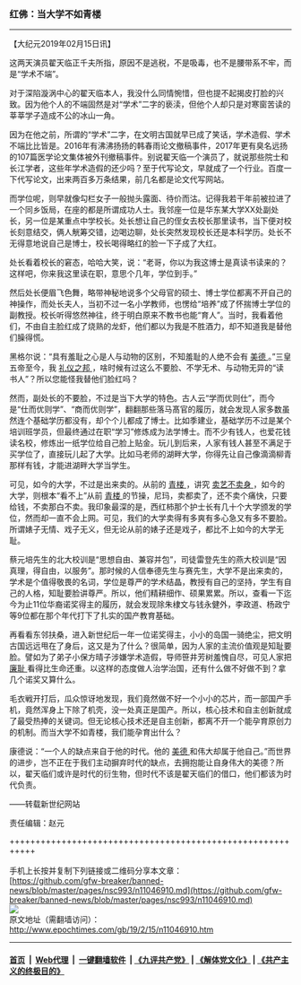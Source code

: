 ### 红佛：当大学不如青楼
------------------------

<p>
 【大纪元2019年02月15日讯】
</p>
<p>
 这两天演员翟天临正千夫所指，原因不是逃税，不是吸毒，也不是腰带系不牢，而是“学术不端”。
</p>
<p>
 对于深陷漩涡中心的翟天临本人，我没什么同情惋惜，但也提不起揭皮打脸的兴致。因为他个人的不端固然是对“学术”二字的亵渎，但他个人却只是对寒窗苦读的莘莘学子造成不公的冰山一角。
</p>
<p>
 因为在他之前，所谓的“学术”二字，在文明古国就早已成了笑话，学术造假、学术不端比比皆是。2016年有沸沸扬扬的韩春雨论文撤稿事件，2017年更有臭名远扬的107篇医学论文集体被外刊撤稿事件。别说翟天临一个演员了，就说那些院士和长江学者，这些年学术造假的还少吗？至于代写论文，早就成了一个行业。百度一下代写论文，出来两百多万条结果，前几名都是论文代写网站。
</p>
<p>
 而学位呢，则早就像勾栏女子一般抛头露面、待价而沽。记得我若干年前被拉进了一个同乡饭局，在座的都是所谓成功人士。我邻座一位是华东某大学XX处副处长，另一位是某重点中学校长。处长想让自己的侄女去校长那里读书，当下便对校长刻意结交，俩人觥筹交错，边喝边聊，处长突然发现校长还是本科学历。处长不无得意地说自己是博士，校长喝得略红的脸一下子成了大红。
</p>
<p>
 处长看着校长的窘态，哈哈大笑，说：“老哥，你以为我这博士是真读书读来的？这样吧，你来我这里读在职，意思个几年，学位到手。”
</p>
<p>
 然后处长便眉飞色舞，略带神秘地说多个父母官的硕士、博士学位都离不开自己的神操作，而处长夫人，当初不过一名小学教师，也愣给“培养”成了怀揣博士学位的副教授。校长听得悠然神往，终于明白原来不教书也能“育人”。当时，我看着他们，不由自主脸红成了烧熟的龙虾，他们都以为我是不胜酒力，却不知道我是替他们臊得慌。
</p>
<p>
 黑格尔说：“具有羞耻之心是人与动物的区别，不知羞耻的人绝不会有
 <a href="http://www.epochtimes.com/gb/tag/%E7%BE%8E%E5%BE%B7.html">
  美德
 </a>
 。”三皇五帝至今，我
 <a href="http://www.epochtimes.com/gb/tag/%E7%A4%BC%E4%BB%AA%E4%B9%8B%E9%82%A6.html">
  礼仪之邦
 </a>
 ，啥时候有过这么不要脸、不学无术、与动物无异的“读书人”？所以您能怪我替他们脸红吗？
</p>
<p>
 然而，副处长的不要脸，不过是当下大学的特色。古人云“学而优则仕”，而今是“仕而优则学”、“商而优则学”，翻翻那些落马髙官的履历，就会发现人家多数虽然连个基础学历都没有，却个个儿都成了博士。比如季建业，基础学历不过是某个培训班学员，但最终通过在职“学习”修炼成为法学博士。而不少有钱人，也爱花钱读名校，修炼出一纸学位给自己脸上贴金。玩儿到后来，人家有钱人甚至不满足于买学位了，直接玩儿起了大学。比如马老师的湖畔大学，你得先让自己像滴滴柳青那样有钱，才能进湖畔大学当学生。
</p>
<p>
 可见，如今的大学，不过是出来卖的。从前的
 <a href="http://www.epochtimes.com/gb/tag/%E9%9D%92%E6%A5%BC.html">
  青楼
 </a>
 ，讲究
 <a href="http://www.epochtimes.com/gb/tag/%E5%8D%96%E8%89%BA%E4%B8%8D%E5%8D%96%E8%BA%AB.html">
  卖艺不卖身
 </a>
 ，如今的大学，则根本“看不上”从前
 <a href="http://www.epochtimes.com/gb/tag/%E9%9D%92%E6%A5%BC.html">
  青楼
 </a>
 的节操，尼玛，卖都卖了，还不卖个痛快，只要给钱，不卖那白不卖。我印象最深的是，西红柿那个护士长有几十个大学颁发的学位，然而却一直不会上网。可见，我们的大学卖得有多爽有多心急又有多不要脸。所谓婊子无情、戏子无义，但无论从前的婊子还是戏子，都比不上如今的大学无耻。
</p>
<p>
 蔡元培先生的北大校训是“思想自由、兼容并包”，司徒雷登先生的燕大校训是“因真理，得自由，以服务”。那时候的人信奉德先生与赛先生，大学不是出来卖的，学术是个值得敬畏的名词，学位是尊严的学术结晶，教授有自己的坚持，学生有自己的人格，知耻要脸讲尊严。所以，他们精耕细作、硕果累累。所以，查看一下迄今为止11位华裔诺奖得主的履历，就会发现除朱棣文与钱永健外，李政道、杨政宁等9位都在那个年代打下了扎实的国产教育基础。
</p>
<p>
 再看看东邻扶桑，进入新世纪后一年一位诺奖得主，小小的岛国一骑绝尘，把文明古国远远甩在了身后，这又是为了什么？很简单，因为人家的主流价值观是知耻要脸。譬如为了弟子小保方晴子涉嫌学术造假，导师笹井芳树羞愧自尽，可见人家把
 <a href="http://www.epochtimes.com/gb/tag/%E5%BB%89%E8%80%BB.html">
  廉耻
 </a>
 看得比生命还重。以这样的态度做人治学治国，还有什么做不好做不到？拿几个诺奖又算什么。
</p>
<p>
 毛衣戦开打后，瓜众惊讶地发现，我们竟然做不好一个小小的芯片，而一部国产手机，竟然浑身上下除了机壳，没一处真正是国产。所以，核心技术和自主创新就成了最受热捧的关键词。但无论核心技术还是自主创新，都离不开一个能孕育原创力的机制。而当大学不如青楼，我们能孕育出什么？
</p>
<p>
 康德说：“一个人的缺点来自于他的时代。他的
 <a href="http://www.epochtimes.com/gb/tag/%E7%BE%8E%E5%BE%B7.html">
  美德
 </a>
 和伟大却属于他自己。”而世界的进步，岂不正在于我们主动摒弃时代的缺点，去拥抱能让自身伟大的美德？所以，翟天临们或许是时代的衍生物，但时代不该是翟天临们的借口，他们都该为时代负责。
</p>
<p>
 ——转载新世纪网站
</p>
<p>
 责任编辑：赵元
</p>

+++++++++++++++++++++++++++++++++++++++++++++++++++++++++++<br/><br/>
手机上长按并复制下列链接或二维码分享本文章：<br/>
[https://github.com/gfw-breaker/banned-news/blob/master/pages/nsc993/n11046910.md](https://github.com/gfw-breaker/banned-news/blob/master/pages/nsc993/n11046910.md)<br/>
[<img src='https://github.com/gfw-breaker/banned-news/blob/master/pages/nsc993/n11046910.md.png'/>](https://github.com/gfw-breaker/banned-news/blob/master/pages/nsc993/n11046910.md)<br/>
原文地址（需翻墙访问）：http://www.epochtimes.com/gb/19/2/15/n11046910.htm


------------------------
#### [首页](https://github.com/gfw-breaker/banned-news/blob/master/README.md) &nbsp;|&nbsp; [Web代理](https://github.com/labour-camp/helloworld) &nbsp;|&nbsp; [一键翻墙软件](https://github.com/gfw-breaker/nogfw/blob/master/README.md) &nbsp;| [《九评共产党》](https://github.com/gfw-breaker/9ping.md/blob/master/README.md#九评之一评共产党是什么) | [《解体党文化》](https://github.com/gfw-breaker/jtdwh.md/blob/master/README.md) | [《共产主义的终极目的》](https://github.com/gfw-breaker/gczydzjmd.md/blob/master/README.md)

